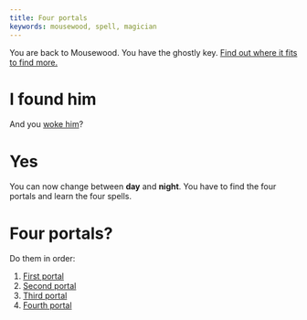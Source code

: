 ```yaml
---
title: Four portals
keywords: mousewood, spell, magician
---
```


You are back to Mousewood. You have the ghostly key. [Find out where it fits to find more.](003-key.md)

# I found him
And you [woke him](005-magician/index.md)?

# Yes
You can now change between **day** and **night**. You have to find the four portals and learn the four spells.

# Four portals?
Do them in order:
 1. [First portal](013-first-portal/index.md)
 2. [Second portal](015-second-portal/index.md)
 3. [Third portal](017-third-portal/index.md)
 4. [Fourth portal](019-fourth-portal/index.md)
